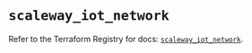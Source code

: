 # `scaleway_iot_network`

Refer to the Terraform Registry for docs: [`scaleway_iot_network`](https://registry.terraform.io/providers/scaleway/scaleway/2.49.0/docs/resources/iot_network).
